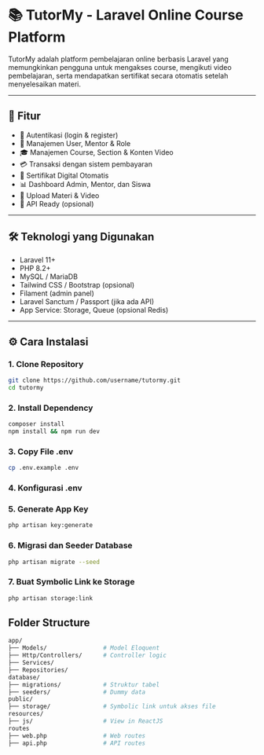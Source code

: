 # 📚 TutorMy - Laravel Online Course Platform

TutorMy adalah platform pembelajaran online berbasis Laravel yang memungkinkan pengguna untuk mengakses course, mengikuti video pembelajaran, serta mendapatkan sertifikat secara otomatis setelah menyelesaikan materi.

---

## 🚀 Fitur

-   🔐 Autentikasi (login & register)
-   👤 Manajemen User, Mentor & Role
-   🎓 Manajemen Course, Section & Konten Video
-   💳 Transaksi dengan sistem pembayaran
-   🧾 Sertifikat Digital Otomatis
-   📊 Dashboard Admin, Mentor, dan Siswa
-   📁 Upload Materi & Video
-   📱 API Ready (opsional)

---

## 🛠️ Teknologi yang Digunakan

-   Laravel 11+
-   PHP 8.2+
-   MySQL / MariaDB
-   Tailwind CSS / Bootstrap (opsional)
-   Filament (admin panel)
-   Laravel Sanctum / Passport (jika ada API)
-   App Service: Storage, Queue (opsional Redis)

---

## ⚙️ Cara Instalasi

### 1. Clone Repository

```bash
git clone https://github.com/username/tutormy.git
cd tutormy
```

### 2. Install Dependency

```bash
composer install
npm install && npm run dev
```

### 3. Copy File .env

```bash
cp .env.example .env
```

### 4. Konfigurasi .env

### 5. Generate App Key

```bash
php artisan key:generate
```

### 6. Migrasi dan Seeder Database

```bash
php artisan migrate --seed
```

### 7. Buat Symbolic Link ke Storage

```bash
php artisan storage:link
```

## Folder Structure
```bash
app/
├── Models/                # Model Eloquent
├── Http/Controllers/      # Controller logic
├── Services/
├── Repositories/
database/
├── migrations/            # Struktur tabel
├── seeders/               # Dummy data
public/
├── storage/               # Symbolic link untuk akses file
resources/
├── js/                    # View in ReactJS
routes
├── web.php                # Web routes
├── api.php                # API routes

```
